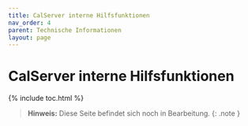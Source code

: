 ```yaml
---
title: CalServer interne Hilfsfunktionen
nav_order: 4
parent: Technische Informationen
layout: page
---
```


# CalServer interne Hilfsfunktionen
{% include toc.html %}

> **Hinweis:** Diese Seite befindet sich noch in Bearbeitung.
{: .note }
